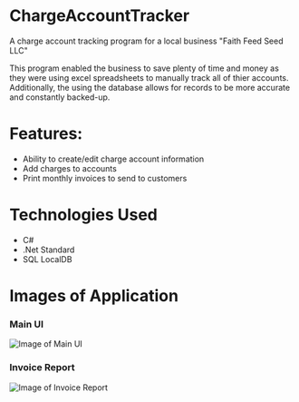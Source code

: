 # ChargeAccountTracker
A charge account tracking program for a local business "Faith Feed Seed LLC"

This program enabled the business to save plenty of time and money as they were using excel spreadsheets to manually track all of thier accounts. Additionally, the using the database allows for records to be more accurate and constantly backed-up.
# Features:
<ul>
  <li>Ability to create/edit charge account information</li>
  <li>Add charges to accounts</li>
  <li>Print monthly invoices to send to customers</li>
</ul>
  
# Technologies Used
- C#
- .Net Standard
- SQL LocalDB
# Images of Application
### Main UI
![Image of Main UI](https://i.imgur.com/Ym4RIGK.jpg)
### Invoice Report
![Image of Invoice Report](https://i.imgur.com/Mrs6cyF.jpg)
